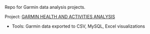 Repo for Garmin data analysis projects.  

Project: [GARMIN HEALTH AND ACTIVITIES ANALYSIS](https://github.com/betomarcos/garmin_health/blob/main/garmin_health_analysis.md)
* Tools: Garmin data exported to CSV, MySQL, Excel visualizations
